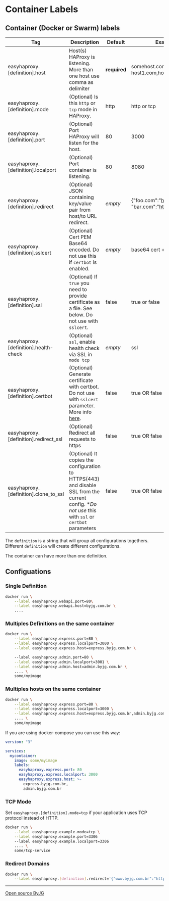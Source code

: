 # Container Labels

## Container (Docker or Swarm) labels

| Tag                                   | Description                                                                                                                                         | Default      | Example                                                    |
|---------------------------------------|-----------------------------------------------------------------------------------------------------------------------------------------------------|--------------|------------------------------------------------------------|
| easyhaproxy.[definition].host         | Host(s) HAProxy is listening. More than one host use comma as delimiter                                                                             | **required** | somehost.com OR host1.com,host2.com                        |
| easyhaproxy.[definition].mode         | (Optional) Is this `http` or `tcp` mode in HAProxy.                                                                                                 | http         | http or tcp                                                |
| easyhaproxy.[definition].port         | (Optional) Port HAProxy will listen for the host.                                                                                                   | 80           | 3000                                                       |
| easyhaproxy.[definition].localport    | (Optional) Port container is listening.                                                                                                             | 80           | 8080                                                       |
| easyhaproxy.[definition].redirect     | (Optional) JSON containing key/value pair from host/to URL redirect.                                                                                | *empty*      | {"foo.com":"https://bla.com", "bar.com":"https://bar.org"} |
| easyhaproxy.[definition].sslcert      | (Optional) Cert PEM Base64 encoded. Do not use this if `certbot` is enabled.                                                                        | *empty*      | base64 cert + key                                          |
| easyhaproxy.[definition].ssl          | (Optional) If `true` you need to provide certificate as a file. See below. Do not use with `sslcert`.                                               | false        | true or false                                              |
| easyhaproxy.[definition].health-check | (Optional) `ssl`, enable health check via SSL in `mode tcp`                                                                                         | *empty*      | ssl                                                        |
| easyhaproxy.[definition].certbot      | (Optional) Generate certificate with certbot. Do not use with `sslcert` parameter. More info [here](acme.md).                                       | false        | true OR false                                              |
| easyhaproxy.[definition].redirect_ssl | (Optional) Redirect all requests to https                                                                                                           | false        | true OR false                                              |
| easyhaproxy.[definition].clone_to_ssl | (Optional) It copies the configuration to HTTPS(443) and disable SSL from the current config. **Do not use* this with `ssl` or `certbot` parameters | false        | true OR false                                              |

The `definition` is a string that will group all configurations togethers. Different `definition` will create different configurations.

The container can have more than one definition.

## Configuations

### Single Definition

```bash
docker run \
    --label easyhaproxy.webapi.port=80\
    --label easyhaproxy.webapi.host=byjg.com.br \
    ....
```

### Multiples Definitions on the same container

```bash
docker run \
    --label easyhaproxy.express.port=80 \
    --label easyhaproxy.express.localport=3000 \
    --label easyhaproxy.express.host=express.byjg.com.br \

    --label easyhaproxy.admin.port=80 \
    --label easyhaproxy.admin.localport=3001 \
    --label easyhaproxy.admin.host=admin.byjg.com.br \
    .... \
    some/myimage
```

### Multiples hosts on the same container

```bash
docker run \
    --label easyhaproxy.express.port=80 \
    --label easyhaproxy.express.localport=3000 \
    --label easyhaproxy.express.host=express.byjg.com.br,admin.byjg.com.br \
    .... \
    some/myimage
```

If you are using docker-compose you can use this way:

```yaml
version: "3"

services:
  mycontainer:
    image: some/myimage
    labels:
      easyhaproxy.express.port: 80
      easyhaproxy.express.localport: 3000
      easyhaproxy.express.host: >-
        express.byjg.com.br,
        admin.byjg.com.br
```

### TCP Mode

Set `easyhaproxy.[definition].mode=tcp` if your application uses TCP protocol instead of HTTP. 

```bash
docker run \
    --label easyhaproxy.example.mode=tcp \
    --label easyhaproxy.example.port=3306
    --label easyhaproxy.example.localport=3306
    .... \
    some/tcp-service
```

### Redirect Domains

```bash
docker run \
    --label easyhaproxy.[definition].redirect='{"www.byjg.com.br":"http://byjg.com.br","byjg.com":"http://byjg.com.br"}'
```

----
[Open source ByJG](http://opensource.byjg.com)
